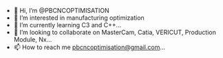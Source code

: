 - 👋 Hi, I’m @PBCNCOPTIMISATION
- 👀 I’m interested in manufacturing optimization
- 🌱 I’m currently learning C3 and C++...
- 💞️ I’m looking to collaborate on MasterCam, Catia, VERICUT, Production Module, Nx...
- 📫 How to reach me pbcncoptimisation@gmail.com...

<!---
PBCNCOPTIMISATION/PBCNCOPTIMISATION is a ✨ special ✨ repository because its `README.md` (this file) appears on your GitHub profile.
You can click the Preview link to take a look at your changes.
--->
